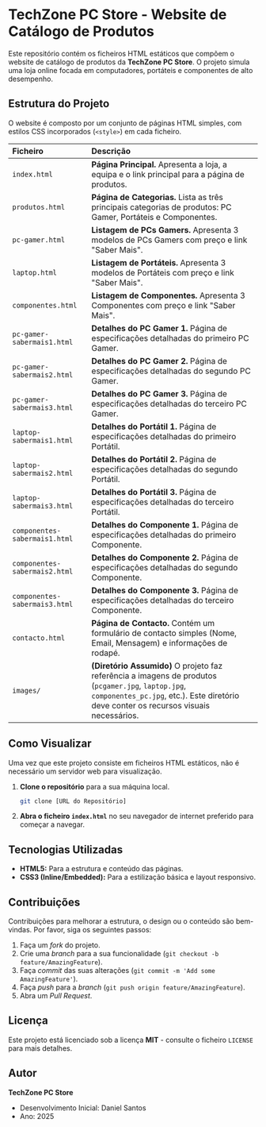 # TechZone PC Store - Website de Catálogo de Produtos

Este repositório contém os ficheiros HTML estáticos que compõem o website de catálogo de produtos da **TechZone PC Store**. O projeto simula uma loja online focada em computadores, portáteis e componentes de alto desempenho.

## Estrutura do Projeto

O website é composto por um conjunto de páginas HTML simples, com estilos CSS incorporados (`<style>`) em cada ficheiro.

| Ficheiro | Descrição |
| :--- | :--- |
| `index.html` | **Página Principal.** Apresenta a loja, a equipa e o link principal para a página de produtos. |
| `produtos.html` | **Página de Categorias.** Lista as três principais categorias de produtos: PC Gamer, Portáteis e Componentes. |
| `pc-gamer.html` | **Listagem de PCs Gamers.** Apresenta 3 modelos de PCs Gamers com preço e link "Saber Mais". |
| `laptop.html` | **Listagem de Portáteis.** Apresenta 3 modelos de Portáteis com preço e link "Saber Mais". |
| `componentes.html` | **Listagem de Componentes.** Apresenta 3 Componentes com preço e link "Saber Mais". |
| `pc-gamer-sabermais1.html` | **Detalhes do PC Gamer 1.** Página de especificações detalhadas do primeiro PC Gamer. |
| `pc-gamer-sabermais2.html` | **Detalhes do PC Gamer 2.** Página de especificações detalhadas do segundo PC Gamer. |
| `pc-gamer-sabermais3.html` | **Detalhes do PC Gamer 3.** Página de especificações detalhadas do terceiro PC Gamer. |
| `laptop-sabermais1.html` | **Detalhes do Portátil 1.** Página de especificações detalhadas do primeiro Portátil. |
| `laptop-sabermais2.html` | **Detalhes do Portátil 2.** Página de especificações detalhadas do segundo Portátil. |
| `laptop-sabermais3.html` | **Detalhes do Portátil 3.** Página de especificações detalhadas do terceiro Portátil. |
| `componentes-sabermais1.html` | **Detalhes do Componente 1.** Página de especificações detalhadas do primeiro Componente. |
| `componentes-sabermais2.html` | **Detalhes do Componente 2.** Página de especificações detalhadas do segundo Componente. |
| `componentes-sabermais3.html` | **Detalhes do Componente 3.** Página de especificações detalhadas do terceiro Componente. |
| `contacto.html` | **Página de Contacto.** Contém um formulário de contacto simples (Nome, Email, Mensagem) e informações de rodapé. |
| `images/` | **(Diretório Assumido)** O projeto faz referência a imagens de produtos (`pcgamer.jpg`, `laptop.jpg`, `componentes_pc.jpg`, etc.). Este diretório deve conter os recursos visuais necessários. |

## Como Visualizar

Uma vez que este projeto consiste em ficheiros HTML estáticos, não é necessário um servidor web para visualização.

1.  **Clone o repositório** para a sua máquina local.
    ```bash
    git clone [URL do Repositório]
    ```
2.  **Abra o ficheiro `index.html`** no seu navegador de internet preferido para começar a navegar.

## Tecnologias Utilizadas

*   **HTML5:** Para a estrutura e conteúdo das páginas.
*   **CSS3 (Inline/Embedded):** Para a estilização básica e layout responsivo.

## Contribuições

Contribuições para melhorar a estrutura, o design ou o conteúdo são bem-vindas. Por favor, siga os seguintes passos:

1.  Faça um *fork* do projeto.
2.  Crie uma *branch* para a sua funcionalidade (`git checkout -b feature/AmazingFeature`).
3.  Faça *commit* das suas alterações (`git commit -m 'Add some AmazingFeature'`).
4.  Faça *push* para a *branch* (`git push origin feature/AmazingFeature`).
5.  Abra um *Pull Request*.

## Licença

Este projeto está licenciado sob a licença **MIT** - consulte o ficheiro `LICENSE` para mais detalhes.

## Autor

**TechZone PC Store**
*   Desenvolvimento Inicial: Daniel Santos
*   Ano: 2025
